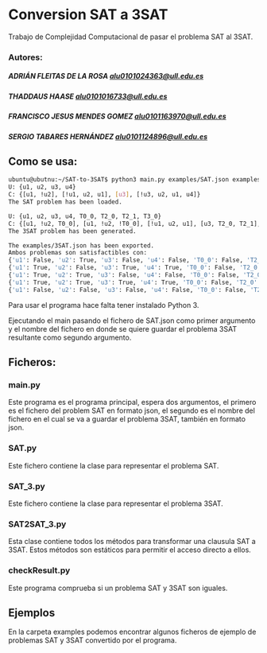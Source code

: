 
# Conversion SAT a 3SAT

Trabajo de Complejidad Computacional de pasar el problema SAT al 3SAT.

### Autores:
##### ADRIÁN FLEITAS DE LA ROSA <alu0101024363@ull.edu.es>
##### THADDAUS HAASE <alu0101016733@ull.edu.es>
##### FRANCISCO JESUS MENDES GOMEZ <alu0101163970@ull.edu.es>
##### SERGIO TABARES HERNÁNDEZ <alu0101124896@ull.edu.es>

## Como se usa:

```bash
ubuntu@ubutnu:~/SAT-to-3SAT$ python3 main.py examples/SAT.json examples/3SAT.json 
U: {u1, u2, u3, u4}
C: {[u1, !u2], [!u1, u2, u1], [u3], [!u3, u2, u1, u4]}
The SAT problem has been loaded.

U: {u1, u2, u3, u4, T0_0, T2_0, T2_1, T3_0}
C: {[u1, !u2, T0_0], [u1, !u2, !T0_0], [!u1, u2, u1], [u3, T2_0, T2_1], [u3, T2_0, !T2_1], [u3, !T2_0, T2_1], [u3, !T2_0, !T2_1], [!u3, u2, T3_0], [!T3_0, u1, u4]}
The 3SAT problem has been generated.

The examples/3SAT.json has been exported.
Ambos problemas son satisfactibles con:
{'u1': False, 'u2': True, 'u3': False, 'u4': False, 'T0_0': False, 'T2_0': False, 'T2_1': False, 'T3_0': True}
{'u1': True, 'u2': False, 'u3': True, 'u4': True, 'T0_0': False, 'T2_0': False, 'T2_1': False, 'T3_0': True}
{'u1': True, 'u2': True, 'u3': False, 'u4': False, 'T0_0': False, 'T2_0': False, 'T2_1': False, 'T3_0': True}
{'u1': True, 'u2': True, 'u3': True, 'u4': True, 'T0_0': False, 'T2_0': False, 'T2_1': False, 'T3_0': False}
{'u1': False, 'u2': False, 'u3': False, 'u4': False, 'T0_0': False, 'T2_0': False, 'T2_1': False, 'T3_0': False}
```

Para usar el programa hace falta tener instalado Python 3.

Ejecutando el main pasando el fichero de SAT.json como primer argumento y el nombre del fichero en donde se quiere guardar el problema 3SAT resultante como segundo argumento.

## Ficheros:

### main.py

Este programa es el programa principal, espera dos argumentos, el primero es el fichero del problem SAT en formato json, el segundo es el nombre del fichero en el cual se va a guardar el problema 3SAT, también en formato json.

### SAT.py

Este fichero contiene la clase para representar el problema SAT.

### SAT_3.py

Este fichero contiene la clase para representar el problema 3SAT.

### SAT2SAT_3.py

Esta clase contiene todos los métodos para transformar una clausula SAT a 3SAT. Estos métodos son estáticos para permitir el acceso directo a ellos.

### checkResult.py

Este programa comprueba si un problema SAT y 3SAT son iguales.


## Ejemplos

En la carpeta examples podemos encontrar algunos ficheros de ejemplo de problemas SAT y 3SAT convertido por el programa.
